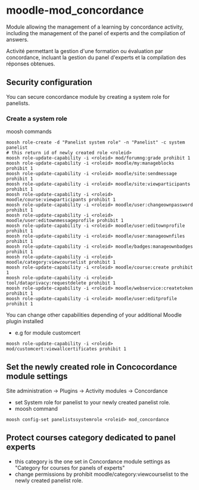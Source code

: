 # moodle-mod_concordance

Module allowing the management of a learning by concordance activity, including the management of the panel of experts and the compilation of answers.

Activité permettant la gestion d'une formation ou évaluation par concordance, incluant la gestion du panel d'experts et la compilation des réponses obtenues.
## Security configuration
You can secure concordance module by creating a system role for panelists.
### Create a system role
moosh commands
```shell
moosh role-create -d "Panelist system role" -n "Panelist" -c system panelist
# this return id of newly created role <roleid> 
moosh role-update-capability -i <roleid> mod/forumng:grade prohibit 1
moosh role-update-capability -i <roleid> moodle/my:manageblocks prohibit 1
moosh role-update-capability -i <roleid> moodle/site:sendmessage prohibit 1
moosh role-update-capability -i <roleid> moodle/site:viewparticipants prohibit 1
moosh role-update-capability -i <roleid> moodle/course:viewparticipants prohibit 1
moosh role-update-capability -i <roleid> moodle/user:changeownpassword prohibit 1
moosh role-update-capability -i <roleid> moodle/user:editownmessageprofile prohibit 1
moosh role-update-capability -i <roleid> moodle/user:editownprofile prohibit 1
moosh role-update-capability -i <roleid> moodle/user:manageownfiles prohibit 1
moosh role-update-capability -i <roleid> moodle/badges:manageownbadges prohibit 1
moosh role-update-capability -i <roleid> moodle/category:viewcourselist prohibit 1
moosh role-update-capability -i <roleid> moodle/course:create prohibit 1
moosh role-update-capability -i <roleid> tool/dataprivacy:requestdelete prohibit 1
moosh role-update-capability -i <roleid> moodle/webservice:createtoken prohibit 1
moosh role-update-capability -i <roleid> moodle/user:editprofile prohibit 1
```
You can change other capabilities depending of your additional Moodle plugin installed
* e.g for module customcert
```shell
moosh role-update-capability -i <roleid> mod/customcert:viewallcertificates prohibit 1
```
## Set the newly created role in Concocordance module settings
Site administration -> Plugins -> Activity modules -> Concordance
* set System role for panelist to your newly created panelist role.
* moosh command 
```shell
moosh config-set panelistssystemrole <roleid> mod_concordance
```
## Protect courses category dedicated to panel experts
* this category is the one set in Concordance module settings as "Category for courses for panels of experts"
* change permissions by prohibit moodle/category:viewcourselist to the newly created panelist role.
